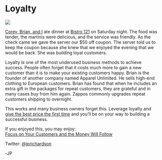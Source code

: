 <!--
id: 965719928
link: http://loudjet.com/a/loyalty
slug: loyalty
date: Mon Aug 16 2010 22:14:30 GMT-0500 (CDT)
publish: 2010-08-016
tags: reflect7
-->


Loyalty
=======

![](http://media.tumblr.com/tumblr_l7a0vd4uLw1qzbc4f.jpg)

[Corey, Brian, and I](http://reflect7.com/about-us) ate dinner at
[Bistro
121](http://www.google.com/search?hl=en&safe=off&q=bistro+121+omaha,ne)
on Saturday night. The food was tender, the martinis were delicious, and
the service was friendly. As the check came we gave the server our \$50
off coupon. The server told us to keep the coupon because she knew that
we enjoyed the evening that we would be back. She was building loyal
customers.

Loyalty is one of the most underused business methods to achieve
success. People often forget that it costs much more to gain a new
customer than it is to make your existing customers happy. Brian is the
founder of another company named Apparel Unlimited. He sells high-end
clothing to European customers. Brian has found that when he includes an
extra gift in the packages for repeat customers, they are grateful and
in many cases buy from him again. Zappos commonly upgrades repeat
customers shipping to overnight.

This works and many business owners forget this. Leverage loyalty and
[give the best price the first
time](http://sethgodin.typepad.com/seths_blog/2010/08/the-right-price-the-first-time.html)
and you’ll be on your way to building a successful business.

If you enjoyed this, you may enjoy:\
[Focus on Your Customers and the Money Will
Follow](http://loudjet.com/a/focus-on-your-customers-and-the-money-will-follow)

Twitter: [@jprichardson](http://twitter.com/jprichardson)

-JP 

